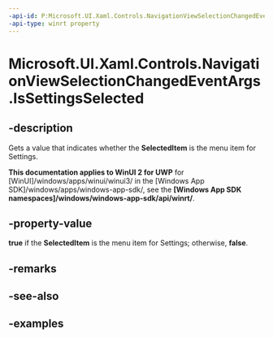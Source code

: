 ```yaml
---
-api-id: P:Microsoft.UI.Xaml.Controls.NavigationViewSelectionChangedEventArgs.IsSettingsSelected
-api-type: winrt property
---
```

<!-- Property syntax.
public bool IsSettingsSelected { get; }
-->

# Microsoft.UI.Xaml.Controls.NavigationViewSelectionChangedEventArgs.IsSettingsSelected


## -description

Gets a value that indicates whether the **SelectedItem** is the menu item for Settings.


**This documentation applies to WinUI 2 for UWP** for [WinUI]/windows/apps/winui/winui3/ in the [Windows App SDK]/windows/apps/windows-app-sdk/, see the **[Windows App SDK namespaces]/windows/windows-app-sdk/api/winrt/**.

## -property-value

**true** if the **SelectedItem** is the menu item for Settings; otherwise, **false**.


## -remarks


## -see-also


## -examples


